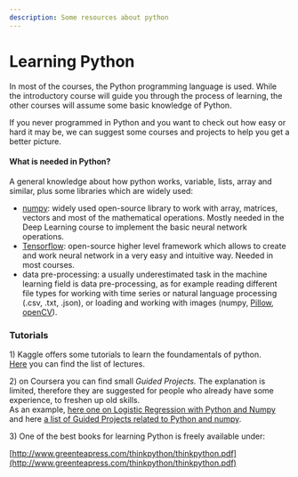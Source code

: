 ```yaml
---
description: Some resources about python
---
```


# Learning Python

In most of the courses, the Python programming language is used. While the introductory course will guide you through the process of learning, the other courses will assume some basic knowledge of Python.

If you never programmed in Python and you want to check out how easy or hard it may be, we can suggest some courses and projects to help you get a better picture.

#### What is needed in Python?

A general knowledge about how python works, variable, lists, array and similar, plus some libraries which are widely used:

* [numpy](https://numpy.org/): widely used open-source library to work with array, matrices, vectors and most of the mathematical operations. Mostly needed in the Deep Learning course to implement the basic neural network operations.
* [Tensorflow](https://www.tensorflow.org/): open-source higher level framework which allows to create and work neural network in a very easy and intuitive way. Needed in most courses.
* data pre-processing: a usually underestimated task in the machine learning field is data pre-processing, as for example reading different file types for working with time series or natural language processing (.csv, .txt, .json), or loading and working with images (numpy, [Pillow](https://python-pillow.org/), [openCV](https://docs.opencv.org/master/d6/d00/tutorial\_py\_root.html)).

### Tutorials

1\) Kaggle offers some tutorials to learn the foundamentals of python. \
[Here](https://www.kaggle.com/learn/python) you can find the list of lectures.&#x20;

2\) on Coursera you can find small _Guided Projects._ The explanation is limited, therefore they are suggested for people who already have some experience, to freshen up old skills.\
As an example, [here one on Logistic Regression with Python and Numpy](https://www.coursera.org/learn/deep-learning-fundamentals-logistic-regression/home/welcome) and here [a list of Guided Projects related to Python and numpy](https://www.coursera.org/programs/opencampus-sh-on-coursera-rrj5m/browse?query=python%20numpy\&index=prod\_enterprise\_products\&entityTypeDescription=Rhyme%20Projects).

3\) One of the best books for learning Python is freely available under:

[http://www.greenteapress.com/thinkpython/thinkpython.pdf](http://www.greenteapress.com/thinkpython/thinkpython.pdf)

